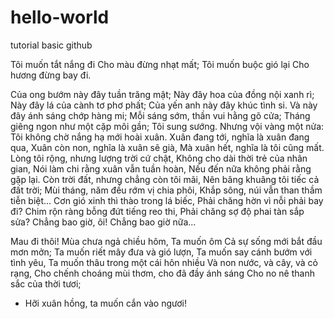 # hello-world
tutorial basic github

Tôi muốn tắt nắng đi
Cho màu đừng nhạt mất;
Tôi muốn buộc gió lại
Cho hương đừng bay đi.

Của ong bướm này đây tuần trăng mật;
Này đây hoa của đồng nội xanh rì;
Này đây lá của cành tơ phơ phất;
Của yến anh này đây khúc tình si.
Và này đây ánh sáng chớp hàng mi;
Mỗi sáng sớm, thần vui hằng gõ cửa;
Tháng giêng ngon như một cặp môi gần;
Tôi sung sướng. Nhưng vội vàng một nửa:
Tôi không chờ nắng hạ mới hoài xuân.
Xuân đang tới, nghĩa là xuân đang qua,
Xuân còn non, nghĩa là xuân sẽ già,
Mà xuân hết, nghĩa là tôi cũng mất.
Lòng tôi rộng, nhưng lượng trời cứ chật,
Không cho dài thời trẻ của nhân gian,
Nói làm chi rằng xuân vẫn tuần hoàn,
Nếu đến nữa không phải rằng gặp lại.
Còn trời đất, nhưng chẳng còn tôi mãi,
Nên bâng khuâng tôi tiếc cả đất trời;
Mùi tháng, năm đều rớm vị chia phôi,
Khắp sông, núi vẫn than thầm tiễn biệt...
Cơn gió xinh thì thào trong lá biếc,
Phải chăng hờn vì nỗi phải bay đi?
Chim rộn ràng bỗng đứt tiếng reo thi,
Phải chăng sợ độ phai tàn sắp sửa?
Chẳng bao giờ, ôi! Chẳng bao giờ nữa...

Mau đi thôi! Mùa chưa ngả chiều hôm,
Ta muốn ôm
Cả sự sống mới bắt đầu mơn mởn;
Ta muốn riết mây đưa và gió lượn,
Ta muốn say cánh bướm với tình yêu,
Ta muốn thâu trong một cái hôn nhiều
Và non nước, và cây, và cỏ rạng,
Cho chếnh choáng mùi thơm, cho đã đầy ánh sáng
Cho no nê thanh sắc của thời tươi;
- Hỡi xuân hồng, ta muốn cắn vào ngươi!
